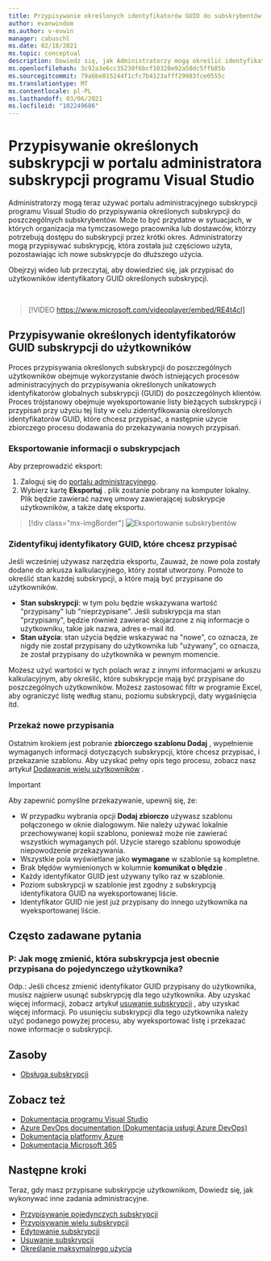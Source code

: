 ```yaml
---
title: Przypisywanie określonych identyfikatorów GUID do subskrybentów programu Visual Studio | Microsoft Docs
author: evanwindom
ms.author: v-evwin
manager: cabuschl
ms.date: 02/18/2021
ms.topic: conceptual
description: Dowiedz się, jak Administratorzy mogą określić identyfikator GUID subskrypcji dla subskrybentów
ms.openlocfilehash: 3c92a3e6cc35230f6bcf10320e92a50dc5ffb85b
ms.sourcegitcommit: 79a6be815244f1cfc7b4123afff29983fce0555c
ms.translationtype: MT
ms.contentlocale: pl-PL
ms.lasthandoff: 03/06/2021
ms.locfileid: "102249686"
---
```

# <a name="assign-specific-subscriptions-in-the-visual-studio-subscriptions-administration-portal"></a>Przypisywanie określonych subskrypcji w portalu administratora subskrypcji programu Visual Studio

Administratorzy mogą teraz używać portalu administracyjnego subskrypcji programu Visual Studio do przypisywania określonych subskrypcji do poszczególnych subskrybentów.  Może to być przydatne w sytuacjach, w których organizacja ma tymczasowego pracownika lub dostawców, którzy potrzebują dostępu do subskrypcji przez krótki okres.  Administratorzy mogą przypisywać subskrypcję, która została już częściowo użyta, pozostawiając ich nowe subskrypcje do dłuższego użycia.  

Obejrzyj wideo lub przeczytaj, aby dowiedzieć się, jak przypisać do użytkowników identyfikatory GUID określonych subskrypcji. 

<br>

> [!VIDEO https://www.microsoft.com/videoplayer/embed/RE4t4cl]


## <a name="assign-specific-subscription-guids-to-users"></a>Przypisywanie określonych identyfikatorów GUID subskrypcji do użytkowników

Proces przypisywania określonych subskrypcji do poszczególnych użytkowników obejmuje wykorzystanie dwóch istniejących procesów administracyjnych do przypisywania określonych unikatowych identyfikatorów globalnych subskrypcji (GUID) do poszczególnych klientów.  Proces trójstanowy obejmuje wyeksportowanie listy bieżących subskrypcji i przypisań przy użyciu tej listy w celu zidentyfikowania określonych identyfikatorów GUID, które chcesz przypisać, a następnie użycie zbiorczego procesu dodawania do przekazywania nowych przypisań.

### <a name="export-your-subscriptions-information"></a>Eksportowanie informacji o subskrypcjach

Aby przeprowadzić eksport:
1. Zaloguj się do [portalu administracyjnego](https://manage.visualstudio.com).
2. Wybierz kartę **Eksportuj** . plik zostanie pobrany na komputer lokalny. Plik będzie zawierać nazwę umowy zawierającej subskrypcje użytkowników, a także datę eksportu.
> [!div class="mx-imgBorder"]
> ![Eksportowanie subskrybentów](_img/exporting-subscriptions/exporting-subscriptions.png "Kliknij przycisk Eksportuj, aby zapisać listę przypisanych subskrypcji z informacjami o subskrybencie.")

### <a name="identify-the-guids-you-want-to-assign"></a>Zidentyfikuj identyfikatory GUID, które chcesz przypisać

Jeśli wcześniej używasz narzędzia eksportu, Zauważ, że nowe pola zostały dodane do arkusza kalkulacyjnego, który został utworzony.  Pomoże to określić stan każdej subskrypcji, a które mają być przypisane do użytkowników.  

- **Stan subskrypcji**: w tym polu będzie wskazywana wartość "przypisany" lub "nieprzypisane".  Jeśli subskrypcja ma stan "przypisany", będzie również zawierać skojarzone z nią informacje o użytkowniku, takie jak nazwa, adres e-mail itd. 
- **Stan użycia**: stan użycia będzie wskazywać na "nowe", co oznacza, że nigdy nie został przypisany do użytkownika lub "używany", co oznacza, że został przypisany do użytkownika w pewnym momencie.  

Możesz użyć wartości w tych polach wraz z innymi informacjami w arkuszu kalkulacyjnym, aby określić, które subskrypcje mają być przypisane do poszczególnych użytkowników. Możesz zastosować filtr w programie Excel, aby ograniczyć listę według stanu, poziomu subskrypcji, daty wygaśnięcia itd. 

### <a name="upload-your-new-assignments"></a>Przekaż nowe przypisania

Ostatnim krokiem jest pobranie **zbiorczego szablonu Dodaj** , wypełnienie wymaganych informacji dotyczących subskrypcji, które chcesz przypisać, i przekazanie szablonu.  Aby uzyskać pełny opis tego procesu, zobacz nasz artykuł [Dodawanie wielu użytkowników](assign-license-bulk.md) .  

> [!IMPORTANT]
> Aby zapewnić pomyślne przekazywanie, upewnij się, że:
> - W przypadku wybrania opcji **Dodaj zbiorczo** używasz szablonu połączonego w oknie dialogowym.  Nie należy używać lokalnie przechowywanej kopii szablonu, ponieważ może nie zawierać wszystkich wymaganych pól.  Użycie starego szablonu spowoduje niepowodzenie przekazywania. 
> - Wszystkie pola wyświetlane jako **wymagane** w szablonie są kompletne.
> - Brak błędów wymienionych w kolumnie **komunikat o błędzie** .
> - Każdy identyfikator GUID jest używany tylko raz w szablonie. 
> - Poziom subskrypcji w szablonie jest zgodny z subskrypcją identyfikatora GUID na wyeksportowanej liście. 
> - Identyfikator GUID nie jest już przypisany do innego użytkownika na wyeksportowanej liście. 

## <a name="frequently-asked-questions"></a>Często zadawane pytania
### <a name="q-how-do-i-change-which-subscription-is-currently-assigned-to-an-individual-user"></a>P: Jak mogę zmienić, która subskrypcja jest obecnie przypisana do pojedynczego użytkownika?
Odp.: Jeśli chcesz zmienić identyfikator GUID przypisany do użytkownika, musisz najpierw usunąć subskrypcję dla tego użytkownika.  Aby uzyskać więcej informacji, zobacz artykuł [usuwanie subskrypcji](delete-license.md) , aby uzyskać więcej informacji.  Po usunięciu subskrypcji dla tego użytkownika należy użyć podanego powyżej procesu, aby wyeksportować listę i przekazać nowe informacje o subskrypcji.  

## <a name="resources"></a>Zasoby
- [Obsługa subskrypcji](https://visualstudio.microsoft.com/subscriptions/support/)

## <a name="see-also"></a>Zobacz też
- [Dokumentacja programu Visual Studio](/visualstudio/)
- [Azure DevOps documentation (Dokumentacja usługi Azure DevOps)](/azure/devops/)
- [Dokumentacja platformy Azure](/azure/)
- [Dokumentacja Microsoft 365](/microsoft-365/)

## <a name="next-steps"></a>Następne kroki
Teraz, gdy masz przypisane subskrypcje użytkownikom, Dowiedz się, jak wykonywać inne zadania administracyjne.
- [Przypisywanie pojedynczych subskrypcji](assign-license.md)
- [Przypisywanie wielu subskrypcji](assign-license-bulk.md)
- [Edytowanie subskrypcji](edit-license.md)
- [Usuwanie subskrypcji](delete-license.md)
- [Określanie maksymalnego użycia](maximum-usage.md)


